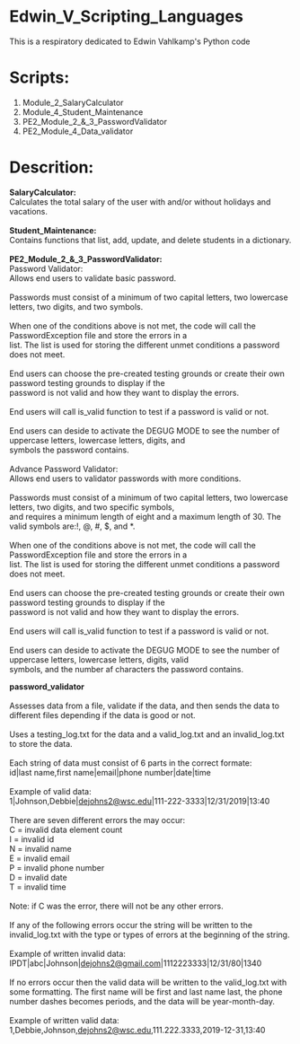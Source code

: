 # Edwin_V_Scripting_Languages

This is a respiratory dedicated to Edwin Vahlkamp's Python code 

# Scripts:
1. Module_2_SalaryCalculator
2. Module_4_Student_Maintenance
3. PE2_Module_2_&_3_PasswordValidator
4. PE2_Module_4_Data_validator

# Descrition:
<b>SalaryCalculator: <br></b>
    Calculates the total salary of the user with and/or without holidays and vacations.<br>
<br>
<b>Student_Maintenance: <br></b>
    Contains functions that list, add, update, and delete students in a dictionary.<br>
<br>
<b>PE2_Module_2_&_3_PasswordValidator: <br></b>
    Password Validator: <br>
        Allows end users to validate basic password. <br>
<br>
        Passwords must consist of a minimum of two capital letters, two lowercase letters, two digits, and two symbols. <br>
<br>
        When one of the conditions above is not met, the code will call the PasswordException file and store the errors in a <br>
        list.  The list is used for storing the different unmet conditions a password does not meet. <br>
<br>
        End users can choose the pre-created testing grounds or create their own password testing grounds to display if the <br>
        password is not valid and how they want to display the errors. <br>
<br>
        End users will call is_valid function to test if a password is valid or not. <br>
<br>
        End users can deside to activate the DEGUG MODE to see the number of uppercase letters, lowercase letters, digits, and <br>
        symbols the password contains. <br>
<br>
    Advance Password Validator: <br>
        Allows end users to validator passwords with more conditions. <br>
<br>
        Passwords must consist of a minimum of two capital letters, two lowercase letters, two digits, and two specific symbols, <br>
        and requires a minimum length of eight and a maximum length of 30.  The valid symbols are:!, @, #, $, and *. <br>
<br>
        When one of the conditions above is not met, the code will call the PasswordException file and store the errors in a <br>
        list.  The list is used for storing the different unmet conditions a password does not meet. <br>
<br>
        End users can choose the pre-created testing grounds or create their own password testing grounds to display if the <br>
        password is not valid and how they want to display the errors. <br>
<br>
        End users will call is_valid function to test if a password is valid or not. <br>
<br>
        End users can deside to activate the DEGUG MODE to see the number of uppercase letters, lowercase letters, digits, valid <br>
        symbols, and the number af characters the password contains. <br>

<b>password_validator</b><br>
<br>
Assesses data from a file, validate if the data, and then sends the data to different files depending if the data is
good or not.<br>
<br>
Uses a testing_log.txt for the data and a valid_log.txt and an invalid_log.txt to store the data.<br>
<br>
Each string of data must consist of 6 parts in the correct formate:<br>
    id|last name,first name|email|phone number|date|time<br>
<br>
Example of valid data:<br>
    1|Johnson,Debbie|dejohns2@wsc.edu|111-222-3333|12/31/2019|13:40<br>
<br>
There are seven different errors the may occur:<br>
C = invalid data element count<br>
I = invalid id<br>
N = invalid name<br>
E = invalid email<br>
P = invalid phone number<br>
D = invalid date<br>
T = invalid time<br>
<br>
Note: if C was the error, there will not be any other errors.<br>
<br>
If any of the following errors occur the string will be written to the invalid_log.txt with the type or types of errors 
at the beginning of the string.<br>
<br>
Example of written invalid data:<br>
    IPDT|abc|Johnson|dejohns2@gmail.com|1112223333|12/31/80|1340<br>
<br>
If no errors occur then the valid data will be written to the valid_log.txt with some formatting.  The first name will 
be first and last name last, the phone number dashes becomes periods, and the data will be year-month-day.<br>
<br>
Example of written valid data:<br>
    1,Debbie,Johnson,dejohns2@wsc.edu,111.222.3333,2019-12-31,13:40<br>
